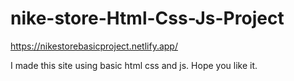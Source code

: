 # nike-store-Html-Css-Js-Project


https://nikestorebasicproject.netlify.app/


I made this site using basic html css and js. Hope you like it.
